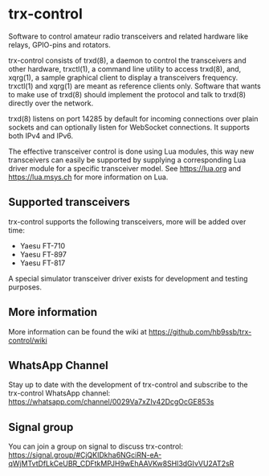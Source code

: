 # trx-control

Software to control amateur radio transceivers and related hardware like
relays, GPIO-pins and rotators.

trx-control consists of trxd(8), a daemon to control the transceivers and
other hardware, trxctl(1), a command line utility to access trxd(8), and,
xqrg(1), a sample graphical client to display a transceivers frequency.
trxctl(1) and xqrg(1) are meant as reference clients only.
Software that wants to make use of trxd(8) should implement the protocol
and talk to trxd(8) directly over the network.

trxd(8) listens on port 14285 by default for incoming connections over
plain sockets and can optionally listen for WebSocket connections. It supports
both IPv4 and IPv6.

The effective transceiver control is done using Lua modules,
this way new transceivers can easily be supported by supplying
a corresponding Lua driver module for a specific transceiver model.
See https://lua.org and https://lua.msys.ch for more information
on Lua.

## Supported transceivers

trx-control supports the following transceivers, more will be added over time:

* Yaesu FT-710
* Yaesu FT-897
* Yaesu FT-817

A special simulator transceiver driver exists for development and testing
purposes.

## More information

More information can be found the wiki at
https://github.com/hb9ssb/trx-control/wiki

## WhatsApp Channel

Stay up to date with the development of trx-control and subscribe to
the trx-control WhatsApp channel:
https://whatsapp.com/channel/0029Va7xZIv42DcgOcGE853s

## Signal group

You can join a group on signal to discuss trx-control:
https://signal.group/#CjQKIDkha6NGciRN-eA-qWjMTvtDfLkCeUBR_CDFtkMPJH9wEhAAVKw8SHl3dGIvVU2AT2sR
